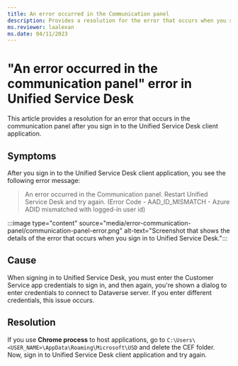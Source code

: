 ```yaml
---
title: An error occurred in the Communication panel
description: Provides a resolution for the error that occurs when you sign in to the communication panel in Unified Service Desk client application.
ms.reviewer: laalexan
ms.date: 04/11/2023
---
```

# "An error occurred in the communication panel" error in Unified Service Desk

This article provides a resolution for an error that occurs in the communication panel after you sign in to the Unified Service Desk client application.

## Symptoms

After you sign in to the Unified Service Desk client application, you see the following error message:

> An error occurred in the Communication panel. Restart Unified Service Desk and try again. (Error Code - AAD_ID_MISMATCH - Azure ADID mismatched with logged-in user id)

:::image type="content" source="media/error-communication-panel/communication-panel-error.png" alt-text="Screenshot that shows the details of the error that occurs when you sign in to Unified Service Desk.":::

## Cause

When signing in to Unified Service Desk, you must enter the Customer Service app credentials to sign in, and then again, you're shown a dialog to enter credentials to connect to Dataverse server. If you enter different credentials, this issue occurs.

## Resolution

If you use **Chrome process** to host applications, go to `C:\Users\<USER_NAME>\AppData\Roaming\Microsoft\USD` and delete the CEF folder. Now, sign in to Unified Service Desk client application and try again.
